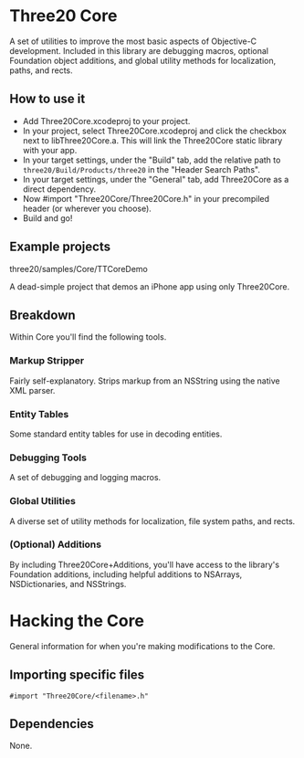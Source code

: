 
Three20 Core 
============

A set of utilities to improve the most basic aspects of Objective-C development. Included
in this library are debugging macros, optional Foundation object additions, and global
utility methods for localization, paths, and rects.


How to use it
-------------

* Add Three20Core.xcodeproj to your project.
* In your project, select Three20Core.xcodeproj and click the checkbox next to libThree20Core.a.
  This will link the Three20Core static library with your app.
* In your target settings, under the "Build" tab, add the relative path to
  `three20/Build/Products/three20` in the "Header Search Paths".
* In your target settings, under the "General" tab, add Three20Core as a direct dependency.
* Now #import "Three20Core/Three20Core.h" in your precompiled header (or wherever you choose).
* Build and go!


Example projects
----------------

three20/samples/Core/TTCoreDemo

A dead-simple project that demos an iPhone app using only Three20Core.


Breakdown
---------

Within Core you'll find the following tools.


### Markup Stripper

Fairly self-explanatory. Strips markup from an NSString using the native XML parser.


### Entity Tables

Some standard entity tables for use in decoding entities.


### Debugging Tools

A set of debugging and logging macros.


### Global Utilities

A diverse set of utility methods for localization, file system paths, and rects.


### (Optional) Additions

By including Three20Core+Additions, you'll have access to the library's Foundation additions,
including helpful additions to NSArrays, NSDictionaries, and NSStrings.



Hacking the Core
================

General information for when you're making modifications to the Core.


Importing specific files
------------------------

    #import "Three20Core/<filename>.h"


Dependencies
------------

None.
